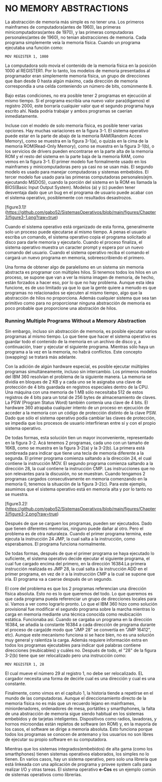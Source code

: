 # NO MEMORY ABSTRACTIONS

La abstracción de memoria más simple es no tener una. Los primeros mainframes de computadora(antes de 1960), las primeras minicomputadoras(antes de 1970), y las primeras computadoras personales(antes de 1960), no tenian abstracciones de memoria. Cada programa simplemente veía la memoria física. Cuando un programa ejecutaba una función como:

    MOV REGISTER 1, 1000

La computadora solo movía el contenido de la memoria física en la posición 1000 al REGISTER1. Por lo tanto, los modelos de memoria presentados al programador eran simplemente memoria física, un grupo de direcciones que iban desde 0 hasta algún máximo, cada dirección de memoria correspondía a una celda conteniendo un número de bits, comúnmente 8.

Bajo estas condiciones, no era posible tener 2 programas en ejecución al mismo tiempo. Si el programa escribía una nuevo valor para(digamos) el registro 2000, este borraría cualquier valor que el segundo programa haya escrito ahí. Nada podría trabajar y ambos programas se caerían inmediatamente.

Incluse con el modelo de solo memoria física, es posible tener varias opciones. Hay muchas variaciones en la figura 3-1. El sistema operativo puede estar en la parte de abajo de la memoria RAM(Random Acces Memory), como se muestra en la figura 3-1(a), o quizás en la cima de la memoria ROM(Read-Only Memory), como se muestra en la figura 3-1(b), o los servicios de drivers pueden encontrarse en la parte alta de la memoria ROM y el resto del sistema en la parte baja de la memoria RAM, como vemos en la figura 3-1. El primer modelo fue formalmente usado en los mainframes y minicomputadoras pero ya casi no se usan más. El segundo modelo es usado para manejar computadoras y sistemas embebidos. El tercer modelo fue usado para las primeras computadoras personales(ejm. ejecutando MSDOS), cuando la porción del sistema en la ROM es llamada la BIOS(Basic Input Output System). Modelos (a) y (c) pueden tener desventaja dado que un bug en el programa de usuario puede acabar con el sistema operativo, posiblemente con resultados desastrozos. 

[figure3.1]!(https://github.com/gabo52/SistemasOperativos/blob/main/figures/Chapter3/figure3-1.png?raw=true)


Cuando el sistema operativo está organizado de esta forma, generalmente solo un proceso puede ejecutarse al mismo tiempo. A penas el usuario escriba un comando, el sistema operativo copia el programa solicitado al disco para darle memoria y ejecutarlo. Cuando el proceso finaliza, el sistema operativo muestra un caracter prompt y espera por un nuevo comando del usuario. Cuando el sistema operativo reciba el comando el cargará un nuevo programa en memoria, sobreescribiendo el primero.

Una forma de obtener algo de paralelismo en un sistema sin memoria abstracta es programar con múltiples hilos. Si tenemos todos los hilos en un proceso, se supone que van a ver la misma imagen de memoria, de hecho, están forzados a hacer eso, por lo que no hay problema. Aunque esta idea funcione, es de uso limitado ya que lo que la gente quiere a menudo es que programas no relacionados se ejecuten al mismo tiempo, algo que la abstracción de hilos no proporciona. Además cualquier sistema que sea tan primitivo como para no proporcionar ninguna abstracción de memoria es poco probable que proporcione una abstración de hilos.

### Running Multiple Programs Without a Memory Abstraction

Sin embargo, incluso sin abstracción de memoria, es posible ejecutar varios programas al mismo tiempo. Lo que tiene que hacer el sistema operativo es guardar todo el contenido de la memoria en un archivo de disco y, a continuación, traer y ejecutar el siguiente programa. Mientras sólo haya un programa a la vez en la memoria, no habrá conflictos. Este concepto (swapping) se tratará más adelante.

Con la adición de algún hardware especial, es posible ejecutar múltiples programas simultáneamente, incluso sin intercambio. Los primeros modelos del IBM 360 resolvían el problema de la siguiente manera. La memoria se dividía en bloques de 2 KB y a cada uno se le asignaba una clave de protección de 4 bits guardada en registros especiales dentro de la CPU. Una máquina con una memoria de 1 MB sólo necesitaba 512 de estos registros de 4 bits para un total de 256 bytes de almacenamiento de claves. La PSW (Program Status Word) también contenía una clave de 4 bits. El hardware 360 atrapaba cualquier intento de un proceso en ejecución de acceder a la memoria con un código de protección distinto de la clave PSW. Dado que sólo el sistema operativo podía cambiar las claves de protección, se impedía que los procesos de usuario interfirieran entre sí y con el propio sistema operativo.

De todas formas, esta solución tien un mayor inconveniente, representado en la figura 3-2. Acá tenemos 2 programas, cada uno con un tamaño de 16KB, como se muestra en la figura 3-2(a) y la 3-2(b). La primera está sombreada para indicar que tiene una tecla de memoria diferente a la segunda. El primer programa comienza saltando a la dirección 24, el cual contiene la instrucción MOV. El segundo programa comienza saltando a la dirección 28, la cual contiene la instrucción CMP. Las instrucciones que no son relevantes para la discusión, no se muestran. Cuando tengamos 2 programas cargados consecutivamente en memoria comenzando en la memoria 0, tenemos la situación de la figura 3-2(c). Para este ejemplo, asumimos que el sistema operativo está en memoria alta y por lo tanto no se muestra.

[figure3.2]!(https://github.com/gabo52/SistemasOperativos/blob/main/figures/Chapter3/figure3-2.png?raw=true)

Después de que se carguen los programas, pueden ser ejecutados. Dado que tienen diferentes memorias, ninguno puede dañar al otro. Pero el problema es de otra naturaleza. Cuando el primer programa termina, este ejecuta la instrucción 24 JMP, la cual salta a la instrucción, como esperabamos. El programa funciona normalmente. 

De todas formas, después de que el primer programa se haya ejecutado lo suficiente, el sistema operativo decide ejecutar el siguiente programa, el cual fue cargado encima del primero, en la dirección 16384.La primera instrucción realizada es JMP 28, la cual salta a la instrucción ADD en el primer programa, en vez de ir a la instrucción CMP a la cual se supone que iría. El programa va a caerse después de un segundo.

El core del problema es que los 2 programas referencian una dirección física absoluta. Esto no es lo que queremos del todo. Lo que queremos es que cada programa pueda referenciar un grupo de direcciones locales para sí. Vamos a ver como lograrlo pronto. Lo que el IBM 360 hizo como solución provisional fue modificar el segundo programa sobre la marcha mientras lo carga en memoria mediante una técnica conocida como reubicación estática. Funcionaba así. Cuando se cargaba un programa en la dirección 16384, se añadía la constante 16384 a cada dirección de programa durante el proceso de carga(de modo que "JMP 28" se convertía en "JMP 16412", etc). Aunque este mecanismo funciona si se hace bien, no es una solución muy general y ralentiza la carga. Además requiere información extra en todos los programas ejecutables para indicar qué palabras contiene direcciones (reubicables) y cuáles no. Después de todo, el "28" de la figura 3-2(b) tiene que ser relocalizado pero una instrucción como:

    MOV REGISTER 1, 28

El cual mueve el número 29 al registro 1, no debe ser relocalizado. EL cargador necesita una forma de decirle cual es una dirección y cual es una constante.

Finalmente, como vimos en el capítulo 1, la historia tiende a repetirse en el mundo de las computadoras. Aunque el direccionamiento directo de la memoria física no es más que un recuerdo lejano en mainframes, miniordenadores, ordenadores de mesa, portátiles y smarthphones, la falta de una abstracción de memoria sigue siendo habitual en los sistemas embebidos y de tarjetas inteligentes. Dispositivos como radios, lavadoras, y hornos microondas están repletos de software (en ROM) y, en la mayoría de los casos, el software se dirige a memoria absoluta. Esto funciona porque todos los programas se conocen de antemano y los usuarios no son libres de ejecutar su propio software en su computadora.

Mientras que los sistemas integrados(embebidos) de alta gama (como los smarthphones) tienen sistemas operativos elaborados, los simples no lo tienen. En varios casos, hay un sistema operativo, pero solo una librería que está linkeada con una aplicación de programa y provee system calls para realizar I/O y otras tareas. El sistema operativo **e-Cos** es un ejemplo común de sistemas operativos como librerías.




